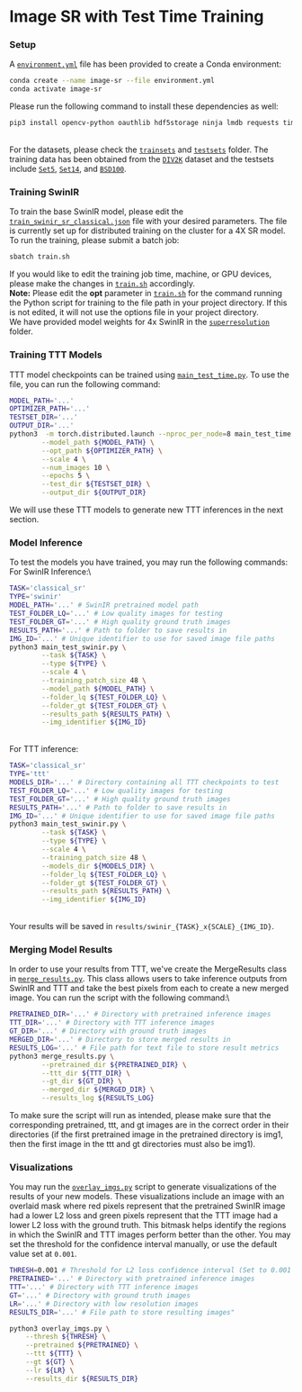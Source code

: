 # Image SR with Test Time Training

### Setup
A [`environment.yml`](environment.yml) file has been provided to create a Conda environment:

```bash
conda create --name image-sr --file environment.yml
conda activate image-sr
```

Please run the following command to install these dependencies as well:
```bash
pip3 install opencv-python oauthlib hdf5storage ninja lmdb requests timm einops pillow
```
\
For the datasets, please check the [`trainsets`](trainsets) and  [`testsets`](testsets) folder. The training data has been obtained from the
[`DIV2K`](https://data.vision.ee.ethz.ch/cvl/DIV2K/) dataset and the testsets include [`Set5`](testsets/Set5), [`Set14`](testsets/Set14), and [`BSD100`](testsets/BSD_100/). 

### Training SwinIR
To train the base SwinIR model, please edit the [`train_swinir_sr_classical.json`](options/swinir/train_swinir_sr_classical.json) file with your desired parameters. The file is currently set up for distributed training on the cluster for a 4X SR model. To run the training, please submit a batch job:
```bash
sbatch train.sh
```
If you would like to edit the training job time, machine, or GPU devices, please make the changes in [`train.sh`](train.sh) accordingly.\
**Note:** Please edit the **opt** parameter in [`train.sh`](train.sh) for the command running the Python script for training to the file path in your project directory. If this is not edited, it will not use the options file in your project directory.\
We have provided model weights for 4x SwinIR in the [`superresolution`](superresolution/swinir_sr_classical_patch48_x4/models) folder.

### Training TTT Models
TTT model checkpoints can be trained using [`main_test_time.py`](main_test_time.py). To use the file, you can run the following command:
```bash
MODEL_PATH='...'
OPTIMIZER_PATH='...'
TESTSET_DIR='...'
OUTPUT_DIR='...'
python3  -m torch.distributed.launch --nproc_per_node=8 main_test_time.py \
        --model_path ${MODEL_PATH} \
        --opt_path ${OPTIMIZER_PATH} \
        --scale 4 \
        --num_images 10 \
        --epochs 5 \
        --test_dir ${TESTSET_DIR} \
        --output_dir ${OUTPUT_DIR}
```
We will use these TTT models to generate new TTT inferences in the next section. 

### Model Inference
To test the models you have trained, you may run the following commands:
For SwinIR Inference:\
```bash
TASK='classical_sr'
TYPE='swinir'
MODEL_PATH='...' # SwinIR pretrained model path
TEST_FOLDER_LQ='...' # Low quality images for testing
TEST_FOLDER_GT='...' # High quality ground truth images
RESULTS_PATH='...' # Path to folder to save results in
IMG_ID='...' # Unique identifier to use for saved image file paths
python3 main_test_swinir.py \
        --task ${TASK} \
        --type ${TYPE} \
        --scale 4 \
        --training_patch_size 48 \
        --model_path ${MODEL_PATH} \
        --folder_lq ${TEST_FOLDER_LQ} \
        --folder_gt ${TEST_FOLDER_GT} \
        --results_path ${RESULTS_PATH} \
        --img_identifier ${IMG_ID}
```
\
For TTT inference:
```bash
TASK='classical_sr'
TYPE='ttt'
MODELS_DIR='...' # Directory containing all TTT checkpoints to test
TEST_FOLDER_LQ='...' # Low quality images for testing
TEST_FOLDER_GT='...' # High quality ground truth images
RESULTS_PATH='...' # Path to folder to save results in
IMG_ID='...' # Unique identifier to use for saved image file paths
python3 main_test_swinir.py \
        --task ${TASK} \
        --type ${TYPE} \
        --scale 4 \
        --training_patch_size 48 \
        --models_dir ${MODELS_DIR} \
        --folder_lq ${TEST_FOLDER_LQ} \
        --folder_gt ${TEST_FOLDER_GT} \
        --results_path ${RESULTS_PATH} \
        --img_identifier ${IMG_ID}
```
\
Your results will be saved in `results/swinir_{TASK}_x{SCALE}_{IMG_ID}`.

### Merging Model Results
In order to use your results from TTT, we've create the MergeResults class in [`merge_results.py`](merge_results.py). This class allows users to take inference outputs from SwinIR and TTT and take the best pixels from each to create a new merged image. You can run the script with the following command:\
```bash
PRETRAINED_DIR='...' # Directory with pretrained inference images
TTT_DIR='...' # Directory with TTT inference images
GT_DIR='...' # Directory with ground truth images
MERGED_DIR='...' # Directory to store merged results in
RESULTS_LOG='...' # File path for text file to store result metrics
python3 merge_results.py \
        --pretrained_dir ${PRETRAINED_DIR} \
        --ttt_dir ${TTT_DIR} \
        --gt_dir ${GT_DIR} \
        --merged_dir ${MERGED_DIR} \
        --results_log ${RESULTS_LOG}
```
To make sure the script will run as intended, please make sure that the corresponding pretrained, ttt, and gt images are in the correct order in their directories (if the first pretrained image in the pretrained directory is img1, then the first image in the ttt and gt directories must also be img1). 

### Visualizations
You may run the [`overlay_imgs.py`](overlay_imgs.py) script to generate visualizations of the results of your new models. These visualizations include an image with an overlaid mask where red pixels represent that the pretrained SwinIR image had a lower L2 loss and green pixels represent that the TTT image had a lower L2 loss with the ground truth. This bitmask helps identify the regions in which the SwinIR and TTT images perform better than the other. You may set the threshold for the confidence interval manually, or use the default value set at `0.001`.

```bash
THRESH=0.001 # Threshold for L2 loss confidence interval (Set to 0.001 by default)
PRETRAINED='...' # Directory with pretrained inference images
TTT='...' # Directory with TTT inference images
GT='...' # Directory with ground truth images
LR='...' # Directory with low resolution images
RESULTS_DIR='...' # File path to store resulting images"

python3 overlay_imgs.py \
	--thresh ${THRESH} \
	--pretrained ${PRETRAINED} \
	--ttt ${TTT} \
	--gt ${GT} \
	--lr ${LR} \
	--results_dir ${RESULTS_DIR}
```

       


